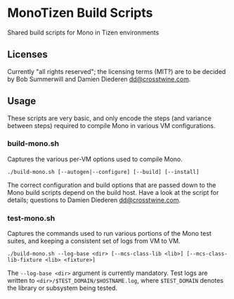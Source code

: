 # MonoTizen Build Scripts

Shared build scripts for Mono in Tizen environments

## Licenses

Currently "all rights reserved"; the licensing terms (MIT?) are to be
decided by Bob Summerwill and Damien Diederen <dd@crosstwine.com>.

## Usage

These scripts are very basic, and only encode the steps (and variance
between steps) required to compile Mono in various VM configurations.

### build-mono.sh

Captures the various per-VM options used to compile Mono.

    ./build-mono.sh [--autogen|--configure] [--build] [--install]

The correct configuration and build options that are passed down to
the Mono build scripts depend on the build host.  Have a look at the
script for details; questions to Damien Diederen <dd@crosstwine.com>.

### test-mono.sh

Captures the commands used to run various portions of the Mono test
suites, and keeping a consistent set of logs from VM to VM.

    ./build-mono.sh --log-base <dir> [--mcs-class-lib <lib>] [--mcs-class-lib-fixture <lib> <fixture>]

The `--log-base <dir>` argument is currently mandatory.  Test logs are
written to `<dir>/$TEST_DOMAIN/$HOSTNAME.log`, where `$TEST_DOMAIN`
denotes the library or subsystem being tested.
